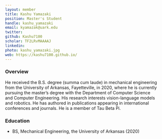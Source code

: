 ```yaml
---
layout: member
title: Kashu Yamazaki
position: Master's Student
handle: kashu_yamazaki
email: kyamazak@uark.edu
twitter:
github: Kashu7100
scholar: TF2LRvMAAAAJ
linkedin: 
photo: kashu_yamazaki.jpg
web: https://kashu7100.github.io/
---
```


### Overview
He received the B.S. degree (summa cum laude) in mechanical engineering from the University of Arkansas, Fayetteville, in 2020, where he is currently pursuing the master’s degree with the Department of Computer Science and Computer Engineering. His research interests vision-language models and robotics. He has authored in publications appearing in international conferences and journals. He is a member of Tau Beta Pi.

### Education
- BS, Mechanical Engineering, the University of Arkansas (2020)
